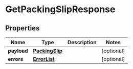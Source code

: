 # GetPackingSlipResponse

## Properties
Name | Type | Description | Notes
------------ | ------------- | ------------- | -------------
**payload** | [**PackingSlip**](PackingSlip.md) |  |  [optional]
**errors** | [**ErrorList**](ErrorList.md) |  |  [optional]
